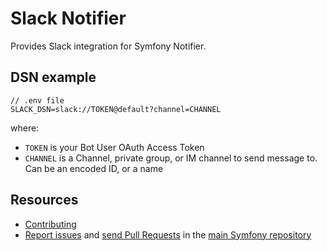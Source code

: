 Slack Notifier
==============

Provides Slack integration for Symfony Notifier.

DSN example
-----------

```
// .env file
SLACK_DSN=slack://TOKEN@default?channel=CHANNEL
```

where:
- `TOKEN` is your Bot User OAuth Access Token
- `CHANNEL` is a Channel, private group, or IM channel to send message to. Can be an encoded ID, or a name

Resources
---------

  * [Contributing](https://symfony.com/doc/current/contributing/index.html)
  * [Report issues](https://github.com/symfony/symfony/issues) and
    [send Pull Requests](https://github.com/symfony/symfony/pulls)
    in the [main Symfony repository](https://github.com/symfony/symfony)
